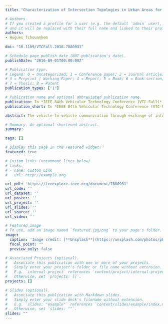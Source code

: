 ```yaml
---
title: "Characterization of Intersection Topologies in Urban Areas for Vehicle-to-Vehicle Communication"

# Authors
# If you created a profile for a user (e.g. the default `admin` user), write the username (folder name) here 
# and it will be replaced with their full name and linked to their profile.
authors:
- Hugues Tchouankem
 
doi: "10.1109/VTCFall.2016.7880931"

# Schedule page publish date (NOT publication's date).
publishDate: "2016-09-01T00:00:00Z"

# Publication type.
# Legend: 0 = Uncategorized; 1 = Conference paper; 2 = Journal article;
# 3 = Preprint / Working Paper; 4 = Report; 5 = Book; 6 = Book section;
# 7 = Thesis; 8 = Patent
publication_types: ["1"]

# Publication name and optional abbreviated publication name.
publication: In *IEEE 84th Vehicular Technology Conference (VTC-Fall)*
publication_short: In *IEEE 84th Vehicular Technology Conference (VTC-Fall)*

abstract: The vehicle-to-vehicle communication through exchange of information between vehicles and their neighborhood provides great opportunity to improve road safety and traffic efficiency. Consequently, safety-based V2V applications have to fulfill quality requirements in order to help drivers in critical situations on rural and motorway roads, as well as in urban and inner-city areas. However, due to the inevitable presence of stationary radio shadowing, especially in inner-city intersections, a significant contingent of message transmissions will be susceptible to recurrent signal attenuation caused by building obstructions. In this paper, we characterize the intersection topologies in urban areas by analyzing the presence and placement of buildings around intersections from a data set covering more than twenty five big cities selected worldwide. For the evaluation, we consider real data gathered from a free available online map that provides geographical data and street networks. Moreover, a simple approach allowing a meticulous characterization, and dealing with the high computational time and memory constraints is introduced.

# Summary. An optional shortened abstract.
summary: 

tags: []

# Display this page in the Featured widget?
featured: true

# Custom links (uncomment lines below)
# links:
# - name: Custom Link
#   url: http://example.org

url_pdf: 'https://ieeexplore.ieee.org/document/7880931'
url_code: ''
url_dataset: ''
url_poster: ''
url_project: ''
url_slides: ''
url_source: ''
url_video: ''

# Featured image
# To use, add an image named `featured.jpg/png` to your page's folder. 
image:
  caption: 'Image credit: [**Unsplash**](https://unsplash.com/photos/pLCdAaMFLTE)'
  focal_point: ""
  preview_only: false

# Associated Projects (optional).
#   Associate this publication with one or more of your projects.
#   Simply enter your project's folder or file name without extension.
#   E.g. `internal-project` references `content/project/internal-project/index.md`.
#   Otherwise, set `projects: []`.
projects: []

# Slides (optional).
#   Associate this publication with Markdown slides.
#   Simply enter your slide deck's filename without extension.
#   E.g. `slides: "example"` references `content/slides/example/index.md`.
#   Otherwise, set `slides: ""`.
slides: ""
---
```

